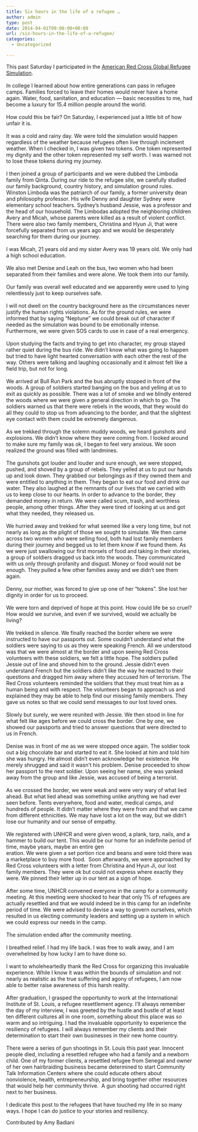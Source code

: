 ```yaml
---
title: Six hours in the life of a refugee …
author: admin
type: post
date: 2014-04-01T00:00:00+00:00
url: /six-hours-in-the-life-of-a-refugee/
categories:
  - Uncategorized

---
```

<div class="paragraph" style="text-align:left;">
  This past Saturday I participated in the <a href="http://www.redcross.org/global-refugee-simulation-and-conference" title="">American Red Cross Global Refugee Simulation</a>. <br /><span style=""></span><br /><span style=""></span> In college I learned about how entire generations can pass in refugee camps. Families forced to leave their homes would never have a home again. Water, food, sanitation, and education &#8212; basic necessities to me, had become a luxury for 15.4 million people around the world.<br /><span style=""></span><br /><span style=""></span> How could this be fair? On Saturday, I experienced just a little bit of how unfair it is. <br /><span style=""></span><br /><span style=""></span> It was a cold and rainy day. We were told the simulation would happen regardless of the weather because refugees often live through inclement weather. When I checked in, I was given two tokens. One token represented my dignity and the other token represented my self worth. I was warned not to lose these tokens during my journey. <br /><span style=""></span><br /><span style=""></span> I then joined a group of participants and we were dubbed the Limboda family from Qinta. During our ride to the refugee site, we carefully studied our family background, country history, and simulation ground rules. Winston Limboda was the patriarch of our family, a former university dean and philosophy professor. His wife Denny and daughter Sydney were elementary school teachers. Sydney’s husband Jessie, was a professor and the head of our household. The Limbodas adopted the neighboring children Avery and Micah, whose parents were killed as a result of violent conflict. There were also two family members, Christina and Hyun Ji, that were forcefully separated from us years ago and we would be desperately searching for them during our journey.<br /><span style=""></span><br /><span style=""></span> I was Micah, 21 years old and my sister Avery was 19 years old. We only had a high school education. <br /><span style=""></span><br /><span style=""></span> We also met Denise and Leah on the bus, two women who had been separated from their families and were alone. We took them into our family.<br /><span style=""></span><br /><span style=""></span> Our family was overall well educated and we apparently were used to lying relentlessly just to keep ourselves safe.<br /><span style=""></span><br /><span style=""></span> I will not dwell on the country background here as the circumstances never justify the human rights violations. As for the ground rules, we were informed that by saying “Neptune” we could break out of character if needed as the simulation was bound to be emotionally intense. Furthermore, we were given SOS cards to use in case of a real emergency.<br /><span style=""></span><br /><span style=""></span> Upon studying the facts and trying to get into character, my group stayed rather quiet during the bus ride. We didn’t know what was going to happen but tried to have light hearted conversation with each other the rest of the way. Others were talking and laughing occasionally and it almost felt like a field trip, but not for long.<br /><span style=""></span><br /><span style=""></span> We arrived at Bull Run Park and the bus abruptly stopped in front of the woods. A group of soldiers started banging on the bus and yelling at us to exit as quickly as possible. There was a lot of smoke and we blindly entered the woods where we were given a general direction in which to go. The soldiers warned us that there were rebels in the woods, that they would do all they could to stop us from advancing to the border, and that the slightest eye contact with them could be extremely dangerous.<br /><span style=""></span><br /><span style=""></span> As we trekked through the solemn muddy woods, we heard gunshots and explosions. We didn’t know where they were coming from. I looked around to make sure my family was ok, I began to feel very anxious. We soon realized the ground was filled with landmines.<br /><span style=""></span><br /><span style=""></span> The gunshots got louder and louder and sure enough, we were stopped, pushed, and shoved by a group of rebels. They yelled at us to put our hands up and look down. They grabbed our belongings as if they owned them and were entitled to anything in them. They began to eat our food and drink our water. They also laughed at the remnants of our lives that we carried with us to keep close to our hearts. In order to advance to the border, they demanded money in return. We were called scum, trash, and worthless people, among other things. After they were tired of looking at us and got what they needed, they released us. <br /><span style=""></span><br /><span style=""></span> We hurried away and trekked for what seemed like a very long time, but not nearly as long as the plight of those we sought to simulate. We then came across two women who were selling food, both had lost family members during their journey and begged us to let them know if we found them. As we were just swallowing our first morsels of food and taking in their stories, a group of soldiers dragged us back into the woods. They communicated with us only through profanity and disgust. Money or food would not be enough. They pulled a few other families away and we didn’t see them again. <br /><span style=""></span><br /><span style=""></span> Denny, our mother, was forced to give up one of her “tokens”. She lost her dignity in order for us to proceed. <br /><span style=""></span><br /><span style=""></span> We were torn and deprived of hope at this point. How could life be so cruel? How would we survive, and even if we survived, would we actually be living?<br /><span style=""></span><br /><span style=""></span> We trekked in silence. We finally reached the border where we were instructed to have our passports out. Some couldn’t understand what the soldiers were saying to us as they were speaking French. All we understood was that we were almost at the border and upon seeing Red Cross volunteers with these soldiers, we felt a little hope. The soldiers pulled Jessie out of line and shoved him to the ground. Jessie didn’t even understand French but the soldiers didn’t like the way he reacted to their questions and dragged him away where they accused him of terrorism. The Red Cross volunteers reminded the soldiers that they must treat him as a human being and with respect. The volunteers began to approach us and explained they may be able to help find our missing family members. They gave us notes so that we could send messages to our lost loved ones.<br /><span style=""></span><br /><span style=""></span> Slowly but surely, we were reunited with Jessie. We then stood in line for what felt like ages before we could cross the border. One by one, we showed our passports and tried to answer questions that were directed to us in French. <br /><span style=""></span><br /><span style=""></span> Denise was in front of me as we were stopped once again. The soldier took out a big chocolate bar and started to eat it. She looked at him and told him she was hungry. He almost didn’t even acknowledge her existence. He merely shrugged and said it wasn’t his problem. Denise proceeded to show her passport to the next soldier. Upon seeing her name, she was yanked away from the group and like Jessie, was accused of being a terrorist.<br /><span style=""></span><br /><span style=""></span> As we crossed the border, we were weak and were very wary of what lied ahead. But what lied ahead was something unlike anything we had ever seen before. Tents everywhere, food and water, medical camps, and hundreds of people. It didn’t matter where they were from and that we came from different ethnicities. We may have lost a lot on the way, but we didn’t lose our humanity and our sense of empathy. <br /><span style=""></span><br /><span style=""></span> We registered with UNHCR and were given wood, a plank, tarp, nails, and a hammer to build our tent. This would be our home for an indefinite period of time, maybe years, maybe an entire gen<br /> eration. We were given a set portion rice and beans and were told there was a marketplace to buy more food.  Soon afterwards, we were approached by Red Cross volunteers with a letter from Christina and Hyun Ji, our lost family members. They were ok but could not express where exactly they were. We pinned their letter up in our tent as a sign of hope. <br /><span style=""></span><br /><span style=""></span> After some time, UNHCR convened everyone in the camp for a community meeting. At this meeting were shocked to hear that only 1% of refugees are actually resettled and that we would indeed be in this camp for an indefinite period of time. We were advised to devise a way to govern ourselves, which resulted in us electing community leaders and setting up a system in which we could express our needs in the camp. <br /><span style=""></span><br /><span style=""></span> The simulation ended after the community meeting. <br /><span style=""></span><br /><span style=""></span> I breathed relief. I had my life back. I was free to walk away, and I am overwhelmed by how lucky I am to have done so. <br /><span style=""></span><br /><span style=""></span> I want to wholeheartedly thank the Red Cross for organizing this invaluable experience. While I know it was within the bounds of simulation and not nearly as realistic as the true suffering and agony of refugees, I am now able to better raise awareness of this harsh reality. <br /><span style=""></span><br /><span style=""></span> After graduation, I grasped the opportunity to work at the International Institute of St. Louis, a refugee resettlement agency. I’ll always remember the day of my interview, I was greeted by the hustle and bustle of at least ten different cultures all in one room, something about this place was so warm and so intriguing. I had the invaluable opportunity to experience the resiliency of refugees. I will always remember my clients and their determination to start their own businesses in their new home country. <br /><span style=""></span><br /><span style=""></span> There were a series of gun shootings in St. Louis this past year. Innocent people died, including a resettled refugee who had a family and a newborn child. One of my former clients, a resettled refugee from Senegal and owner of her own hairbraiding business became determined to start Community Talk Information Centers where she could educate others about nonviolence, health, entrepreneurship, and bring together other resources that would help her community thrive.  A gun shooting had occurred right next to her business.<br /><span style=""></span><br /><span style=""></span> I dedicate this post to the refugees that have touched my life in so many ways. I hope I can do justice to your stories and resiliency.  </p> 
  
  <p>
    Contributed by Amy Badiani<br /><span style=""></span><br /><span style=""></span> </div>
